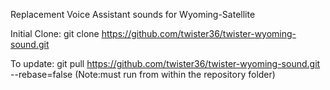 Replacement Voice Assistant sounds for Wyoming-Satellite

Initial Clone:
git clone https://github.com/twister36/twister-wyoming-sound.git

To update:
git pull https://github.com/twister36/twister-wyoming-sound.git --rebase=false
(Note:must run from within the repository folder)

